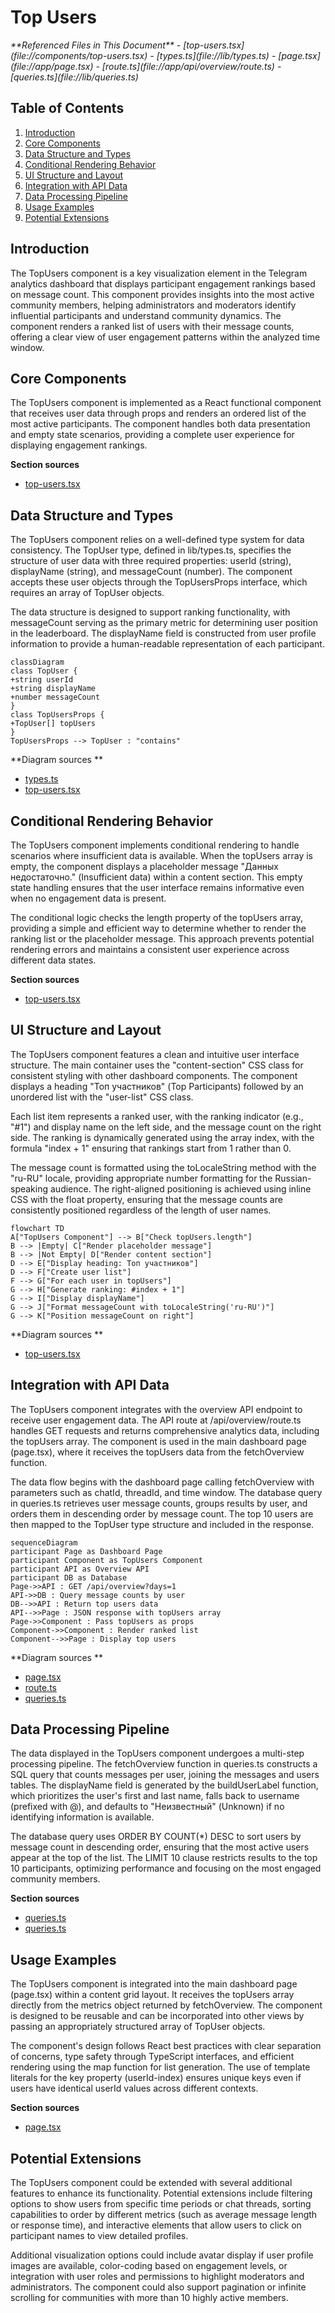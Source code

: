 # Top Users

<cite>
**Referenced Files in This Document**   
- [top-users.tsx](file://components/top-users.tsx)
- [types.ts](file://lib/types.ts)
- [page.tsx](file://app/page.tsx)
- [route.ts](file://app/api/overview/route.ts)
- [queries.ts](file://lib/queries.ts)
</cite>

## Table of Contents
1. [Introduction](#introduction)
2. [Core Components](#core-components)
3. [Data Structure and Types](#data-structure-and-types)
4. [Conditional Rendering Behavior](#conditional-rendering-behavior)
5. [UI Structure and Layout](#ui-structure-and-layout)
6. [Integration with API Data](#integration-with-api-data)
7. [Data Processing Pipeline](#data-processing-pipeline)
8. [Usage Examples](#usage-examples)
9. [Potential Extensions](#potential-extensions)

## Introduction
The TopUsers component is a key visualization element in the Telegram analytics dashboard that displays participant engagement rankings based on message count. This component provides insights into the most active community members, helping administrators and moderators identify influential participants and understand community dynamics. The component renders a ranked list of users with their message counts, offering a clear view of user engagement patterns within the analyzed time window.

## Core Components

The TopUsers component is implemented as a React functional component that receives user data through props and renders an ordered list of the most active participants. The component handles both data presentation and empty state scenarios, providing a complete user experience for displaying engagement rankings.

**Section sources**
- [top-users.tsx](file://components/top-users.tsx#L6-L28)

## Data Structure and Types

The TopUsers component relies on a well-defined type system for data consistency. The TopUser type, defined in lib/types.ts, specifies the structure of user data with three required properties: userId (string), displayName (string), and messageCount (number). The component accepts these user objects through the TopUsersProps interface, which requires an array of TopUser objects.

The data structure is designed to support ranking functionality, with messageCount serving as the primary metric for determining user position in the leaderboard. The displayName field is constructed from user profile information to provide a human-readable representation of each participant.

```mermaid
classDiagram
class TopUser {
+string userId
+string displayName
+number messageCount
}
class TopUsersProps {
+TopUser[] topUsers
}
TopUsersProps --> TopUser : "contains"
```

**Diagram sources **
- [types.ts](file://lib/types.ts#L0-L4)
- [top-users.tsx](file://components/top-users.tsx#L2-L4)

## Conditional Rendering Behavior

The TopUsers component implements conditional rendering to handle scenarios where insufficient data is available. When the topUsers array is empty, the component displays a placeholder message "Данных недостаточно." (Insufficient data) within a content section. This empty state handling ensures that the user interface remains informative even when no engagement data is present.

The conditional logic checks the length property of the topUsers array, providing a simple and efficient way to determine whether to render the ranking list or the placeholder message. This approach prevents potential rendering errors and maintains a consistent user experience across different data states.

**Section sources**
- [top-users.tsx](file://components/top-users.tsx#L6-L11)

## UI Structure and Layout

The TopUsers component features a clean and intuitive user interface structure. The main container uses the "content-section" CSS class for consistent styling with other dashboard components. The component displays a heading "Топ участников" (Top Participants) followed by an unordered list with the "user-list" CSS class.

Each list item represents a ranked user, with the ranking indicator (e.g., "#1") and display name on the left side, and the message count on the right side. The ranking is dynamically generated using the array index, with the formula "index + 1" ensuring that rankings start from 1 rather than 0.

The message count is formatted using the toLocaleString method with the "ru-RU" locale, providing appropriate number formatting for the Russian-speaking audience. The right-aligned positioning is achieved using inline CSS with the float property, ensuring that the message counts are consistently positioned regardless of the length of user names.

```mermaid
flowchart TD
A["TopUsers Component"] --> B["Check topUsers.length"]
B --> |Empty| C["Render placeholder message"]
B --> |Not Empty| D["Render content section"]
D --> E["Display heading: Топ участников"]
D --> F["Create user list"]
F --> G["For each user in topUsers"]
G --> H["Generate ranking: #index + 1"]
G --> I["Display displayName"]
G --> J["Format messageCount with toLocaleString('ru-RU')"]
G --> K["Position messageCount on right"]
```

**Diagram sources **
- [top-users.tsx](file://components/top-users.tsx#L13-L27)

## Integration with API Data

The TopUsers component integrates with the overview API endpoint to receive user engagement data. The API route at /api/overview/route.ts handles GET requests and returns comprehensive analytics data, including the topUsers array. The component is used in the main dashboard page (page.tsx), where it receives the topUsers data from the fetchOverview function.

The data flow begins with the dashboard page calling fetchOverview with parameters such as chatId, threadId, and time window. The database query in queries.ts retrieves user message counts, groups results by user, and orders them in descending order by message count. The top 10 users are then mapped to the TopUser type structure and included in the response.

```mermaid
sequenceDiagram
participant Page as Dashboard Page
participant Component as TopUsers Component
participant API as Overview API
participant DB as Database
Page->>API : GET /api/overview?days=1
API->>DB : Query message counts by user
DB-->>API : Return top users data
API-->>Page : JSON response with topUsers array
Page->>Component : Pass topUsers as props
Component->>Component : Render ranked list
Component-->>Page : Display top users
```

**Diagram sources **
- [page.tsx](file://app/page.tsx#L27)
- [route.ts](file://app/api/overview/route.ts#L1-L22)
- [queries.ts](file://lib/queries.ts#L11-L115)

## Data Processing Pipeline

The data displayed in the TopUsers component undergoes a multi-step processing pipeline. The fetchOverview function in queries.ts constructs a SQL query that counts messages per user, joining the messages and users tables. The displayName field is generated by the buildUserLabel function, which prioritizes the user's first and last name, falls back to username (prefixed with @), and defaults to "Неизвестный" (Unknown) if no identifying information is available.

The database query uses ORDER BY COUNT(*) DESC to sort users by message count in descending order, ensuring that the most active users appear at the top of the list. The LIMIT 10 clause restricts results to the top 10 participants, optimizing performance and focusing on the most engaged community members.

**Section sources**
- [queries.ts](file://lib/queries.ts#L45-L70)
- [queries.ts](file://lib/queries.ts#L372-L381)

## Usage Examples

The TopUsers component is integrated into the main dashboard page (page.tsx) within a content grid layout. It receives the topUsers array directly from the metrics object returned by fetchOverview. The component is designed to be reusable and can be incorporated into other views by passing an appropriately structured array of TopUser objects.

The component's design follows React best practices with clear separation of concerns, type safety through TypeScript interfaces, and efficient rendering using the map function for list generation. The use of template literals for the key property (userId-index) ensures unique keys even if users have identical userId values across different contexts.

**Section sources**
- [page.tsx](file://app/page.tsx#L27)

## Potential Extensions

The TopUsers component could be extended with several additional features to enhance its functionality. Potential extensions include filtering options to show users from specific time periods or chat threads, sorting capabilities to order by different metrics (such as average message length or response time), and interactive elements that allow users to click on participant names to view detailed profiles.

Additional visualization options could include avatar display if user profile images are available, color-coding based on engagement levels, or integration with user roles and permissions to highlight moderators and administrators. The component could also support pagination or infinite scrolling for communities with more than 10 highly active members.